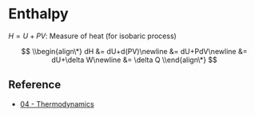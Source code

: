 # Enthalpy

$H=U+PV$: Measure of heat (for isobaric process)

$$
\\begin{align\*}
dH
&= dU+d(PV)\newline
&= dU+PdV\newline
&= dU+\delta W\newline
&= \delta Q
\\end{align\*}
$$

## Reference

* [04 - Thermodynamics](../../../../00%20-%20Summary/SCPY142%20-%20Physics%20for%20Medical%20Students/04%20-%20Thermodynamics.md)
